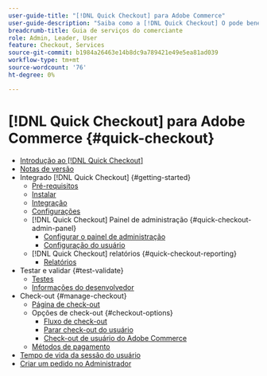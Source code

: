 ```yaml
---
user-guide-title: "[!DNL Quick Checkout] para Adobe Commerce"
user-guide-description: "Saiba como a [!DNL Quick Checkout] O pode beneficiar sua instância do Adobe Commerce e aprender a integrar e configurar a extensão com êxito."
breadcrumb-title: Guia de serviços do comerciante
role: Admin, Leader, User
feature: Checkout, Services
source-git-commit: b1984a26463e14b8dc9a789421e49e5ea81ad039
workflow-type: tm+mt
source-wordcount: '76'
ht-degree: 0%

---
```



# [!DNL Quick Checkout] para Adobe Commerce {#quick-checkout}

- [Introdução ao [!DNL Quick Checkout]](overview.md)
- [Notas de versão](release-notes.md)
- Integrado [!DNL Quick Checkout] {#getting-started}
   - [Pré-requisitos](prerequisites.md)
   - [Instalar](install.md)
   - [Integração](onboarding.md)
   - [Configurações](settings-quick-checkout.md)
   - [!DNL Quick Checkout] Painel de administração {#quick-checkout-admin-panel}
      - [Configurar o painel de administração](admin-panel.md)
      - [Configuração do usuário](user-roles-setup.md)
   - [!DNL Quick Checkout] relatórios {#quick-checkout-reporting}
      - [Relatórios](reports.md)
- Testar e validar {#test-validate}
   - [Testes](testing.md)
   - [Informações do desenvolvedor](developer.md)
- Check-out {#manage-checkout}
   - [Página de check-out](checkout-page.md)
   - Opções de check-out {#checkout-options}
      - [Fluxo de check-out](checkout-flow.md)
      - [Parar check-out do usuário](checkout-bolt.md)
      - [Check-out de usuário do Adobe Commerce](checkout-adobe-commerce.md)
   - [Métodos de pagamento](payment-methods.md)
- [Tempo de vida da sessão do usuário](user-session-lifetime.md)
- [Criar um pedido no Administrador](create-order-admin.md)
